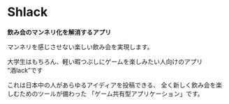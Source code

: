 # Shlack

**飲み会のマンネリ化を解消するアプリ**

マンネリを感じさせない楽しい飲み会を実現します。 

大学生はもちろん、軽い暇つぶしにゲームを楽しみたい人向けのアプリ  
”酒lack”です  

これは日本中の人があらゆるアイディアを投稿できる、 
全く新しく飲み会を楽しむためのツールが備わった
「ゲーム共有型アプリケーション」です。
